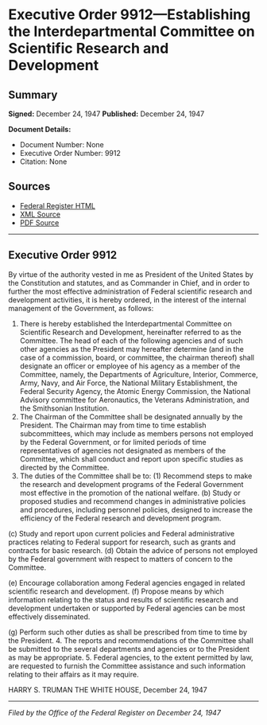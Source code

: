 # Executive Order 9912—Establishing the Interdepartmental Committee on Scientific Research and Development

## Summary

**Signed:** December 24, 1947
**Published:** December 24, 1947

**Document Details:**
- Document Number: None
- Executive Order Number: 9912
- Citation: None

## Sources
- [Federal Register HTML](https://www.presidency.ucsb.edu/documents/executive-order-9912-establishing-the-interdepartmental-committee-scientific-research-and)
- [XML Source](None)
- [PDF Source](None)

---

## Executive Order 9912

By virtue of the authority vested in me as President of the United States by the Constitution and statutes, and as Commander in Chief, and in order to further the most effective administration of Federal scientific research and development activities, it is hereby ordered, in the interest of the internal management of the Government, as follows:
1. There is hereby established the Interdepartmental Committee on Scientific Research and Development, hereinafter referred to as the Committee. The head of each of the following agencies and of such other agencies as the President may hereafter determine (and in the case of a commission, board, or committee, the chairman thereof) shall designate an officer or employee of his agency as a member of the Committee, namely, the Departments of Agriculture, Interior, Commerce, Army, Navy, and Air Force, the National Military Establishment, the Federal Security Agency, the Atomic Energy Commission, the National Advisory committee for Aeronautics, the Veterans Administration, and the Smithsonian Institution.
2. The Chairman of the Committee shall be designated annually by the President. The Chairman may from time to time establish subcommittees, which may include as members persons not employed by the Federal Government, or for limited periods of time representatives of agencies not designated as members of the Committee, which shall conduct and report upon specific studies as directed by the Committee.
3. The duties of the Committee shall be to:
    (1) Recommend steps to make the research and development programs of the Federal Government most effective in the promotion of the national welfare.
(b) Study or proposed studies and recommend changes in administrative policies and procedures, including personnel policies, designed to increase the efficiency of the Federal research and development program.

(c) Study and report upon current policies and Federal administrative practices relating to Federal support for research, such as grants and contracts for basic research.
(d) Obtain the advice of persons not employed by the Federal government with respect to matters of concern to the Committee.

(e) Encourage collaboration among Federal agencies engaged in related scientific research and development.
(f) Propose means by which information relating to the status and results of scientific research and development undertaken or supported by Federal agencies can be most effectively disseminated.

(g) Perform such other duties as shall be prescribed from time to time by the President.
4. The reports and recommendations of the Committee shall be submitted to the several departments and agencies or to the President as may be appropriate.
5. Federal agencies, to the extent permitted by law, are requested to furnish the Committee assistance and such information relating to their affairs as it may require.

HARRY S. TRUMAN
THE WHITE HOUSE,
December 24, 1947

---

*Filed by the Office of the Federal Register on December 24, 1947*
